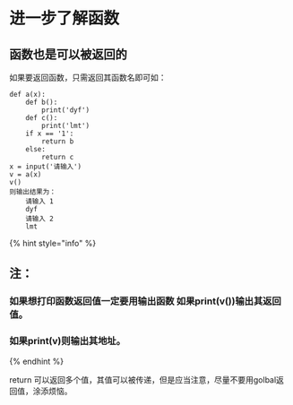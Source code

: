 # 进一步了解函数

## 函数也是可以被返回的

如果要返回函数，只需返回其函数名即可如：

```text
def a(x):
	def b():
		print('dyf')
	def c():
		print('lmt')
	if x == '1':
		return b
	else:
		return c
x = input('请输入')
v = a(x)
v()
则输出结果为：
	请输入 1
	dyf
	请输入 2
	lmt
```

{% hint style="info" %}
## 注：

### 如果想打印函数返回值一定要用输出函数 如果print\(v\(\)\)输出其返回值。

###  如果print\(v\)则输出其地址。
{% endhint %}

return 可以返回多个值，其值可以被传递，但是应当注意，尽量不要用golbal返回值，涂添烦恼。

